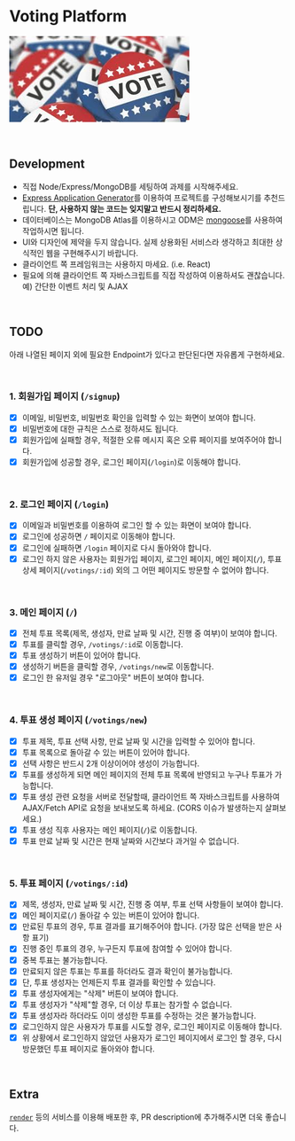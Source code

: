 # Voting Platform

![voting platform](/voting.jpeg)

<br />

## Development

- 직접 Node/Express/MongoDB를 세팅하여 과제를 시작해주세요.
- [Express Application Generator](https://expressjs.com/en/starter/generator.html)를 이용하여 프로젝트를 구성해보시기를 추천드립니다. **단, 사용하지 않는 코드는 잊지말고 반드시 정리하세요.**
- 데이터베이스는 MongoDB Atlas를 이용하시고 ODM은 [mongoose](https://mongoosejs.com/docs/connections.html)를 사용하여 작업하시면 됩니다.
- UI와 디자인에 제약을 두지 않습니다. 실제 상용화된 서비스라 생각하고 최대한 상식적인 웹을 구현해주시기 바랍니다.
- 클라이언트 쪽 프레임워크는 사용하지 마세요. (i.e. React)
- 필요에 의해 클라이언트 쪽 자바스크립트를 직접 작성하여 이용하셔도 괜찮습니다. 예) 간단한 이벤트 처리 및 AJAX

<br />

## TODO

아래 나열된 페이지 외에 필요한 Endpoint가 있다고 판단된다면 자유롭게 구현하세요.

<br />

### 1. 회원가입 페이지 (`/signup`)

- [x] 이메일, 비밀번호, 비밀번호 확인을 입력할 수 있는 화면이 보여야 합니다.
- [x] 비밀번호에 대한 규칙은 스스로 정하셔도 됩니다.
- [x] 회원가입에 실패할 경우, 적절한 오류 메시지 혹은 오류 페이지를 보여주어야 합니다.
- [x] 회원가입에 성공할 경우, 로그인 페이지(`/login`)로 이동해야 합니다.

<br />

### 2. 로그인 페이지 (`/login`)

- [x] 이메일과 비밀번호를 이용하여 로그인 할 수 있는 화면이 보여야 합니다.
- [x] 로그인에 성공하면 `/` 페이지로 이동해야 합니다.
- [x] 로그인에 실패하면 `/login` 페이지로 다시 돌아와야 합니다.
- [x] 로그인 하지 않은 사용자는 회원가입 페이지, 로그인 페이지, 메인 페이지(`/`), 투표 상세 페이지(`/votings/:id`) 외의 그 어떤 페이지도 방문할 수 없어야 합니다.

<br />

### 3. 메인 페이지 (`/`)

- [x] 전체 투표 목록(제목, 생성자, 만료 날짜 및 시간, 진행 중 여부)이 보여야 합니다.
- [x] 투표를 클릭할 경우, `/votings/:id`로 이동합니다.
- [x] 투표 생성하기 버튼이 있어야 합니다.
- [x] 생성하기 버튼을 클릭할 경우, `/votings/new`로 이동합니다.
- [x] 로그인 한 유저일 경우 "로그아웃" 버튼이 보여야 합니다.

<br />

### 4. 투표 생성 페이지 (`/votings/new`)

- [x] 투표 제목, 투표 선택 사항, 만료 날짜 및 시간을 입력할 수 있어야 합니다.
- [x] 투표 목록으로 돌아갈 수 있는 버튼이 있어야 합니다.
- [x] 선택 사항은 반드시 2개 이상이어야 생성이 가능합니다.
- [x] 투표를 생성하게 되면 메인 페이지의 전체 투표 목록에 반영되고 누구나 투표가 가능합니다.
- [x] 투표 생성 관련 요청을 서버로 전달할때, 클라이언트 쪽 자바스크립트를 사용하여 AJAX/Fetch API로 요청을 보내보도록 하세요. (CORS 이슈가 발생하는지 살펴보세요.)
- [x] 투표 생성 직후 사용자는 메인 페이지(`/`)로 이동합니다.
- [x] 투표 만료 날짜 및 시간은 현재 날짜와 시간보다 과거일 수 없습니다.

<br />

### 5. 투표 페이지 (`/votings/:id`)

- [x] 제목, 생성자, 만료 날짜 및 시간, 진행 중 여부, 투표 선택 사항들이 보여야 합니다.
- [x] 메인 페이지로(`/`) 돌아갈 수 있는 버튼이 있어야 합니다.
- [x] 만료된 투표의 경우, 투표 결과를 표기해주어야 합니다. (가장 많은 선택을 받은 사항 표기)
- [x] 진행 중인 투표의 경우, 누구든지 투표에 참여할 수 있어야 합니다.
- [x] 중복 투표는 불가능합니다.
- [x] 만료되지 않은 투표는 투표를 하더라도 결과 확인이 불가능합니다.
- [x] 단, 투표 생성자는 언제든지 투표 결과를 확인할 수 있습니다.
- [x] 투표 생성자에게는 "삭제" 버튼이 보여야 합니다.
- [x] 투표 생성자가 "삭제"할 경우, 더 이상 투표는 참가할 수 없습니다.
- [x] 투표 생성자라 하더라도 이미 생성한 투표를 수정하는 것은 불가능합니다.
- [x] 로그인하지 않은 사용자가 투표를 시도할 경우, 로그인 페이지로 이동해야 합니다.
- [x] 위 상황에서 로그인하지 않았던 사용자가 로그인 페이지에서 로그인 할 경우, 다시 방문했던 투표 페이지로 돌아와야 합니다.

<br />

## Extra

[`render`](https://render.com/) 등의 서비스를 이용해 배포한 후, PR description에 추가해주시면 더욱 좋습니다.

